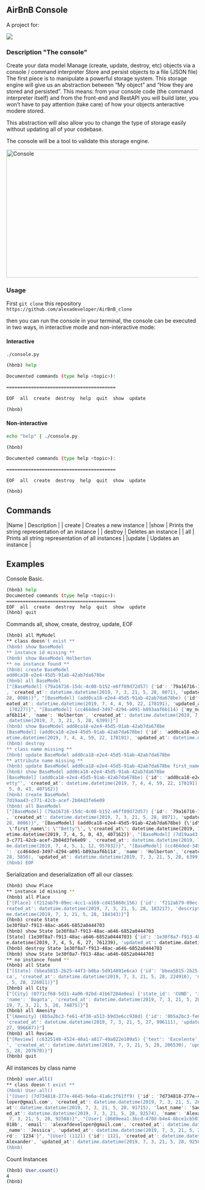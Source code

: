 ## AirBnB Console

A project for:

<img src="https://www.holbertonschool.com/holberton-logo-twitter-card.png">

### Description "The console"

Create your data model 
Manage (create, update, destroy, etc) objects via a console / command interpreter 
Store and persist objects to a file (JSON file)
The first piece is to manipulate a powerful storage system. This storage engine will give us an abstraction between “My object” and “How they are stored and persisted”. This means: from your console code (the command interpreter itself) and from the front-end and RestAPI you will build later, you won’t have to pay attention (take care) of how your objects anteractive modere stored.

This abstraction will also allow you to change the type of storage easily without updating all of your codebase.

The console will be a tool to validate this storage engine.

<p><img src="https://s3.amazonaws.com/intranet-projects-files/concepts/74/hbnb_step0.png" alt="Console" width="629" height="335"></p>

### Usage

First `git clone` this repository `https://github.com/alexadeveloper/AirBnB_clone` 

then you can run the console in your terminal, the console can be executed in two ways, in interactive mode and non-interactive mode:

#### Interactive 

```sh
./console.py

(hbnb) help

Documented commands (type help <topic>):

========================================

EOF  all  create  destroy  help  quit  show  update

(hbnb) 
```
#### Non-interactive

```sh
echo "help" | ./console.py

(hbnb)

Documented commands (type help <topic>):

========================================

EOF  all  create  destroy  help  quit  show  update

(hbnb) 
```
## Commands
|Name | Description |
| create | Creates a new instance |
|show | Prints the string representation of an instance |
| destroy | Deletes an instance |
| all | Prints all string representation of all instances |
|update | Updates an instance |

## Examples

Console Basic.
```sh
(hbnb) help
Documented commands (type help <topic>):
========================================
EOF  all  create  destroy  help  quit  show  update
(hbnb) quit
```
Commands all, show, create, destroy, update, EOF
```sh
(hbnb) all MyModel
** class doesn't exist **
(hbnb) show BaseModel
** instance id missing **
(hbnb) show BaseModel Holberton
** no instance found **
(hbnb) create BaseModel
add0ca18-e2e4-45d5-91ab-42ab7da678be
(hbnb) all BaseModel
["[BaseModel] (79a16716-15dc-4c08-b152-e6ff89d72d57) {'id': '79a16716-15dc-4c08-b152-e6ff89d72d57', 'name': 'Devon'
, 'created_at': datetime.datetime(2019, 7, 3, 21, 5, 28, 8071), 'updated_at': datetime.datetime(2019, 7, 3, 21, 5, 
28, 8086)}", "[BaseModel] (add0ca18-e2e4-45d5-91ab-42ab7da678be) {'id': 'add0ca18-e2e4-45d5-91ab-42ab7da678be', 'cr
eated_at': datetime.datetime(2019, 7, 4, 4, 59, 22, 178191), 'updated_at': datetime.datetime(2019, 7, 4, 4, 59, 22,
 178227)}", "[BaseModel] (cc464ded-3497-4294-a091-b893aaf6b114) {'my_num': 89, 'id': 'cc464ded-3497-4294-a091-b893a
af6b114', 'name': 'Holberton', 'created_at': datetime.datetime(2019, 7, 3, 21, 5, 28, 5850), 'updated_at': datetime
.datetime(2019, 7, 3, 21, 5, 28, 6399)}"]
(hbnb) show BaseModel add0ca18-e2e4-45d5-91ab-42ab7da678be
[BaseModel] (add0ca18-e2e4-45d5-91ab-42ab7da678be) {'id': 'add0ca18-e2e4-45d5-91ab-42ab7da678be', 'created_at': dat
etime.datetime(2019, 7, 4, 4, 59, 22, 178191), 'updated_at': datetime.datetime(2019, 7, 4, 4, 59, 22, 178227)}
(hbnb) destroy
** class name missing **
(hbnb) update BaseModel add0ca18-e2e4-45d5-91ab-42ab7da678be
** attribute name missing **
(hbnb) update BaseModel add0ca18-e2e4-45d5-91ab-42ab7da678be first_name "Betty"
(hbnb) show BaseModel add0ca18-e2e4-45d5-91ab-42ab7da678be
[BaseModel] (add0ca18-e2e4-45d5-91ab-42ab7da678be) {'id': 'add0ca18-e2e4-45d5-91ab-42ab7da678be', 'first_name': '"B
etty"', 'created_at': datetime.datetime(2019, 7, 4, 4, 59, 22, 178191), 'updated_at': datetime.datetime(2019, 7, 4,
 5, 0, 43, 407162)}
(hbnb) create BaseModel
7d19aa43-c771-42cb-acef-2b84d3fe6e09
(hbnb) all BaseModel
["[BaseModel] (79a16716-15dc-4c08-b152-e6ff89d72d57) {'id': '79a16716-15dc-4c08-b152-e6ff89d72d57', 'name': 'Devon'
, 'created_at': datetime.datetime(2019, 7, 3, 21, 5, 28, 8071), 'updated_at': datetime.datetime(2019, 7, 3, 21, 5, 
28, 8086)}", '[BaseModel] (add0ca18-e2e4-45d5-91ab-42ab7da678be) {\'id\': \'add0ca18-e2e4-45d5-91ab-42ab7da678be\',
 \'first_name\': \'"Betty"\', \'created_at\': datetime.datetime(2019, 7, 4, 4, 59, 22, 178191), \'updated_at\': dat
etime.datetime(2019, 7, 4, 5, 0, 43, 407162)}', "[BaseModel] (7d19aa43-c771-42cb-acef-2b84d3fe6e09) {'id': '7d19aa4
3-c771-42cb-acef-2b84d3fe6e09', 'created_at': datetime.datetime(2019, 7, 4, 5, 1, 12, 956992), 'updated_at': dateti
me.datetime(2019, 7, 4, 5, 1, 12, 957032)}", "[BaseModel] (cc464ded-3497-4294-a091-b893aaf6b114) {'my_num': 89, 'id
': 'cc464ded-3497-4294-a091-b893aaf6b114', 'name': 'Holberton', 'created_at': datetime.datetime(2019, 7, 3, 21, 5, 
28, 5850), 'updated_at': datetime.datetime(2019, 7, 3, 21, 5, 28, 6399)}"]
(hbnb) EOF
```
Serialization and deserialization off all our classes:
```sh
(hbnb) show Place
** instance id missing **
(hbnb) all Place
["[Place] (f212ab79-09ec-4cc1-a169-cd415860c156) {'id': 'f212ab79-09ec-4cc1-a169-cd415860c156', 'name': 'Hotel', 'c
reated_at': datetime.datetime(2019, 7, 3, 21, 5, 28, 183217), 'description': 'El mejor lugar', 'updated_at': dateti
me.datetime(2019, 7, 3, 21, 5, 28, 184343)}"]
(hbnb) create State
1e30f8a7-f913-48ac-a646-6852a0444703
(hbnb) show State 1e30f8a7-f913-48ac-a646-6852a0444703
[State] (1e30f8a7-f913-48ac-a646-6852a0444703) {'id': '1e30f8a7-f913-48ac-a646-6852a0444703', 'created_at': datetim
e.datetime(2019, 7, 4, 5, 6, 27, 761239), 'updated_at': datetime.datetime(2019, 7, 4, 5, 6, 27, 761274)}
(hbnb) destroy State 1e30f8a7-f913-48ac-a646-6852a0444703
(hbnb) show State 1e30f8a7-f913-48ac-a646-6852a0444703
** no instance found **
(hbnb) all State
["[State] (bbea5815-2b25-44f3-b0ba-5d914891e6ca) {'id': 'bbea5815-2b25-44f3-b0ba-5d914891e6ca', 'name': 'Cundinamar
ca', 'created_at': datetime.datetime(2019, 7, 3, 21, 5, 28, 224916), 'updated_at': datetime.datetime(2019, 7, 3, 21
, 5, 28, 226011)}"]
(hbnb) all City
["[City] (0771cf68-5d31-4a06-92bd-41b67284e0ea) {'state_id': 'CUND', 'id': '0771cf68-5d31-4a06-92bd-41b67284e0ea', 
'name': 'Bogota', 'created_at': datetime.datetime(2019, 7, 3, 21, 5, 28, 73820), 'updated_at': datetime.datetime(20
19, 7, 3, 21, 5, 28, 74875)}"]
(hbnb) all Amenity
["[Amenity] (8b5a2bc3-fe61-4f30-a513-b9d3e6cc938d) {'id': '8b5a2bc3-fe61-4f30-a513-b9d3e6cc938d', 'name': 'Buena', 
'created_at': datetime.datetime(2019, 7, 3, 21, 5, 27, 996111), 'updated_at': datetime.datetime(2019, 7, 3, 21, 5, 
27, 996687)}"]
(hbnb) all Review
["[Review] (c6325148-4524-40a1-a817-49a022e109a5) {'text': 'Excelente', 'id': 'c6325148-4524-40a1-a817-49a022e109a5
', 'created_at': datetime.datetime(2019, 7, 3, 21, 5, 28, 206530), 'updated_at': datetime.datetime(2019, 7, 3, 21, 
5, 28, 207670)}"]
(hbnb) quit
```
All instances by class name
```sh
(hbnb) user.all()
** class doesn't exist **
(hbnb) User.all()
["[User] (7d734818-277e-4645-9e6a-41a6c3f61ff9) {'id': '7d734818-277e-4645-9e6a-41a6c3f61ff9', 'email': 'alexafdeve
loper@gmail.com', 'created_at': datetime.datetime(2019, 7, 3, 21, 5, 28, 91697), 'first_name': 'Jessica', 'updated_
at': datetime.datetime(2019, 7, 3, 21, 5, 28, 91715), 'last_name': 'Sandoval'}", "[User] (1121) {'id': 1121, 'creat
ed_at': datetime.datetime(2019, 7, 3, 21, 5, 28, 92574), 'name': 'Alexander', 'updated_at': datetime.datetime(2019,
 7, 3, 21, 5, 28, 92588)}", "[User] (8669eea1-3bcd-470d-b4e4-6bce1cb5018b) {'id': '8669eea1-3bcd-470d-b4e4-6bce1cb5
018b', 'email': 'alexafdeveloper@gmail.com', 'created_at': datetime.datetime(2019, 7, 3, 21, 5, 28, 243808), 'first
_name': 'Jessica', 'updated_at': datetime.datetime(2019, 7, 3, 21, 5, 28, 244927), 'last_name': 'Sandoval', 'passwo
rd': '1234'}", "[User] (1121) {'id': 1121, 'created_at': datetime.datetime(2019, 7, 3, 21, 5, 28, 92574), 'name': '
Alexander', 'updated_at': datetime.datetime(2019, 7, 3, 21, 5, 28, 92588)}"]
(hbnb) 
```

Count Instances 
```sh
(hbnb) User.count()
4
(hbnb)
```
